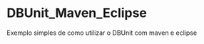 DBUnit_Maven_Eclipse
====================

Exemplo simples de como utilizar o DBUnit com maven e eclipse

